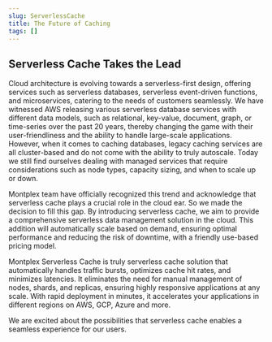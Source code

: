 ```yaml
---
slug: ServerlessCache
title: The Future of Caching
tags: []
---
```


<head>
		<title>The Future of Caching</title>
    <link rel="canonical" href="https://www.montplex.com/docs/blog/ServerlessCache" />
    <meta name="generator" content="Montplex: Serverless Cache for Global Business" />
    <meta name="description" content="Montplex blog | The Future of Caching" />
		<meta name="keywords" content="redis,serverless cache,blog" />
		<meta property="og:title" content="Montplex blog" />
		<meta property="og:description" content="Montplex blog" />
		<meta property="og:site_name" content="Montplex blog | The Future of Caching" />
		<meta property="og:image" content="https://www.montplex.com/docs/img/caching.png" />
		<meta name="twitter:card" content="summary_large_image" />
		<meta name="twitter:site" content="@MontplexDB" />
		<meta name="twitter:creator" content="@MontplexDB" />
		<meta name="twitter:title" content="The Future of Caching" />
		<meta name="twitter:description" content="Serverless Cache Takes the Lead" />
		<meta name="twitter:image" content="https://www.montplex.com/docs/img/caching.png" />
</head>


##  Serverless Cache Takes the Lead

Cloud architecture is evolving towards a serverless-first design, offering services such as serverless databases, serverless event-driven functions, and microservices, catering to the needs of customers seamlessly. We have witnessed AWS releasing various serverless database services with different data models, such as relational, key-value, document, graph, or time-series over the past 20 years, thereby changing the game with their user-friendliness and the ability to handle large-scale applications.
However, when it comes to caching databases, legacy caching services are all cluster-based and do not come with the ability to truly autoscale. Today we still find ourselves dealing with managed services that require considerations such as node types, capacity sizing, and when to scale up or down.

Montplex team have officially recognized this trend and acknowledge that serverless cache plays a crucial role in the cloud ear. So we made the decision to fill this gap. By introducing serverless cache, we aim to provide a comprehensive serverless data management solution in the cloud. This addition will automatically scale based on demand, ensuring optimal performance and reducing the risk of downtime, with a friendly use-based pricing model. 

Montplex Serverless Cache is truly serverless cache solution that automatically handles traffic bursts, optimizes cache hit rates, and minimizes latencies. It eliminates the need for manual management of nodes, shards, and replicas, ensuring highly responsive applications at any scale. With rapid deployment in minutes, it accelerates your applications in different regions on AWS, GCP, Azure and more. 

We are excited about the possibilities that serverless cache enables a seamless experience for our users. 

